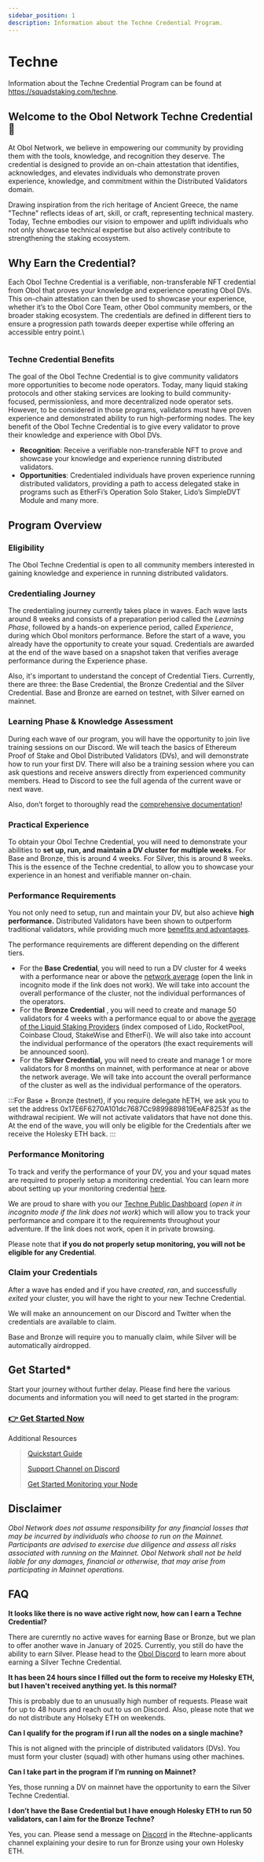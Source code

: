 ```yaml
---
sidebar_position: 1
description: Information about the Techne Credential Program.
---
```


# Techne

Information about the Techne Credential Program can be found at https://squadstaking.com/techne.

## Welcome to the Obol Network Techne Credential 👋

At Obol Network, we believe in empowering our community by providing them with the tools, knowledge, and recognition they deserve. The credential is designed to provide an on-chain attestation that identifies, acknowledges, and elevates individuals who demonstrate proven experience, knowledge, and commitment within the Distributed Validators domain.

Drawing inspiration from the rich heritage of Ancient Greece, the name "Techne" reflects ideas of art, skill, or craft, representing technical mastery. Today, Techne embodies our vision to empower and uplift individuals who not only showcase technical expertise but also actively contribute to strengthening the staking ecosystem.

## Why Earn the Credential?

Each Obol Techne Credential is a verifiable, non-transferable NFT credential from Obol that proves your knowledge and experience operating Obol DVs. This on-chain attestation can then be used to showcase your experience, whether it’s to the Obol Core Team, other Obol community members, or the broader staking ecosystem. The credentials are defined in different tiers to ensure a progression path towards deeper expertise while offering an accessible entry point.\


<figure><img src="../../.gitbook/assets/image (55).png" alt=""><figcaption></figcaption></figure>

### Techne Credential Benefits

The goal of the Obol Techne Credential is to give community validators more opportunities to become node operators. Today, many liquid staking protocols and other staking services are looking to build community-focused, permissionless, and more decentralized node operator sets. However, to be considered in those programs, validators must have proven experience and demonstrated ability to run high-performing nodes. The key benefit of the Obol Techne Credential is to give every validator to prove their knowledge and experience with Obol DVs.

* **Recognition**: Receive a verifiable non-transferable NFT to prove and showcase your knowledge and experience running distributed validators.
* **Opportunities**: Credentialed individuals have proven experience running distributed validators, providing a path to access delegated stake in programs such as EtherFi’s Operation Solo Staker, Lido’s SimpleDVT Module and many more.

## Program Overview

### Eligibility

The Obol Techne Credential is open to all community members interested in gaining knowledge and experience in running distributed validators.

### Credentialing Journey

The credentialing journey currently takes place in waves. Each wave lasts around 8 weeks and consists of a preparation period called the _Learning Phase_, followed by a hands-on experience period, called _Experience_, during which Obol monitors performance. Before the start of a wave, you already have the opportunity to create your squad. Credentials are awarded at the end of the wave based on a snapshot taken that verifies average performance during the Experience phase.

Also, it's important to understand the concept of Credential Tiers. Currently, there are three: the Base Credential, the Bronze Credential and the Silver Credential. Base and Bronze are earned on testnet, with Silver earned on mainnet.

### Learning Phase & Knowledge Assessment

During each wave of our program, you will have the opportunity to join live training sessions on our Discord. We will teach the basics of Ethereum Proof of Stake and Obol Distributed Validators (DVs), and will demonstrate how to run your first DV. There will also be a training session where you can ask questions and receive answers directly from experienced community members. Head to Discord to see the full agenda of the current wave or next wave.

Also, don’t forget to thoroughly read the [comprehensive documentation](https://docs.obol.tech/docs/int/Overview)!

### Practical Experience

To obtain your Obol Techne Credential, you will need to demonstrate your abilities to **set up, run, and maintain a DV cluster for multiple weeks**. For Base and Bronze, this is around 4 weeks. For Silver, this is around 8 weeks. This is the essence of the Techne credential, to allow you to showcase your experience in an honest and verifiable manner on-chain.

### Performance Requirements

You not only need to setup, run and maintain your DV, but also achieve **high performance.** Distributed Validators have been shown to outperform traditional validators, while providing much more [benefits and advantages](https://blog.obol.tech/what-is-dvt-and-how-does-it-improve-staking-on-ethereum/).

The performance requirements are different depending on the different tiers.

* For the **Base Credential**, you will need to run a DV cluster for 4 weeks with a performance near or above the [network average](https://grafana.monitoring.gcp.obol.tech/d/adgym07d8ak1sf/techne-credentials?orgId=6) (open the link in incognito mode if the link does not work). We will take into account the overall performance of the cluster, not the individual performances of the operators.
* For the **Bronze Credential** , you will need to create and manage 50 validators for 4 weeks with a performance equal to or above the [average of the Liquid Staking Providers](https://grafana.monitoring.gcp.obol.tech/d/adgym07d8ak1sf/techne-credentials?orgId=6) (index composed of Lido, RocketPool, Coinbase Cloud, StakeWise and EtherFi). We will also take into account the individual performance of the operators (the exact requirements will be announced soon).
* For the **Silver Credential,** you will need to create and manage 1 or more validators for 8 months on mainnet, with performance at near or above the network average. We will take into account the overall performance of the cluster as well as the individual performance of the operators.

:::For Base + Bronze (testnet), if you require delegate hETH, we ask you to set the address 0x17E6F6270A101dc7687Cc9899889819EeAF8253f as the withdrawal recipient. We will not activate validators that have not done this. At the end of the wave, you will only be eligible for the Credentials after we receive the Holesky ETH back. :::

### Performance Monitoring

To track and verify the performance of your DV, you and your squad mates are required to properly setup a monitoring credential. You can learn more about setting up your monitoring credential [here](../../run-a-dv/start/obol-monitoring.md).

We are proud to share with you our [Techne Public Dashboard](https://grafana.monitoring.gcp.obol.tech/d/adgym07d8ak1sf/techne-credentials?orgId=6) (_open it in incognito mode if the link does not work_) which will allow you to track your performance and compare it to the requirements throughout your adventure. If the link does not work, open it in private browsing.

Please note that **if you do not properly setup monitoring, you will not be eligible for any Credential**.

### Claim your Credentials

After a wave has ended and if you have _created_, _ran_, and successfully _exited_ your cluster, you will have the right to your new Techne Credential.

We will make an announcement on our Discord and Twitter when the credentials are available to claim.

Base and Bronze will require you to manually claim, while Silver will be automatically airdropped.

## Get Started\*

Start your journey without further delay. Please find here the various documents and information you will need to get started in the program:

### [👉 Get Started Now](https://discord.com/invite/n6ebKsX46w)

Additional Resources

> [Quickstart Guide](https://docs.obol.tech/docs/start/quickstart_overview)
>
> [Support Channel on Discord](https://discord.gg/obolnetwork)
>
> [Get Started Monitoring your Node](https://docs.obol.tech/docs/advanced/monitoring)

## **Disclaimer**

_Obol Network does not assume responsibility for any financial losses that may be incurred by individuals who choose to run on the Mainnet. Participants are advised to exercise due diligence and assess all risks associated with running on the Mainnet. Obol Network shall not be held liable for any damages, financial or otherwise, that may arise from participating in Mainnet operations._

## FAQ

**It looks like there is no wave active right now, how can I earn a Techne Credential?**

There are curerntly no active waves for earning Base or Bronze, but we plan to offer another wave in January of 2025. Currently, you still do have the ability to earn Silver. Please head to the [Obol Discord](https://discord.gg/obol) to learn more about earning a Silver Techne Credential.

**It has been 24 hours since I filled out the form to receive my Holesky ETH, but I haven't received anything yet. Is this normal?**

This is probably due to an unusually high number of requests. Please wait for up to 48 hours and reach out to us on Discord. Also, please note that we do not distribute any Holseky ETH on weekends.

**Can I qualify for the program if I run all the nodes on a single machine?**

This is not aligned with the principle of distributed validators (DVs). You must form your cluster (squad) with other humans using other machines.

**Can I take part in the program if I’m running on Mainnet?**

Yes, those running a DV on mainnet have the opportunity to earn the Silver Techne Credential.

**I don’t have the Base Credential but I have enough Holesky ETH to run 50 validators, can I aim for the Bronze Techne?**

Yes, you can. Please send a message on [Discord](https://discord.gg/obol) in the #techne-applicants channel explaining your desire to run for Bronze using your own Holesky ETH.
